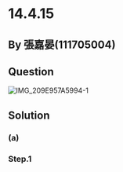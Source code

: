 # 14.4.15

## By 張嘉晏(111705004)

## Question
![IMG_209E957A5994-1](https://github.com/HWTeng-Course/202402-Statistics/assets/162400798/c18f5421-f67c-458a-97b9-9d85c1720c1c)

## Solution
### (a)

### Step.1


